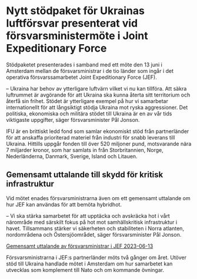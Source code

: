 # Nytt stödpaket för Ukrainas luftförsvar presenterat vid försvarsministermöte i Joint Expeditionary Force

Stödpaketet presenterades i samband med ett möte den 13 juni i Amsterdam mellan de försvarsministrar i de tio länder som ingår i det operativa försvarssamarbetet Joint Expeditionary Force (JEF).

– Ukraina har behov av ytterligare luftvärn vilket vi nu kan tillföra. Att säkra luftrummet är avgörande för att Ukraina ska kunna återta sitt territorium och återfå sin frihet. Stödet är ytterligare exempel på hur vi samarbetar internationellt för att långsiktigt stödja Ukraina mot ryska aggressioner. Det politiska, ekonomiska och militära stödet till Ukraina är en av vår tids viktigaste uppgifter, säger försvarsminister Pål Jonson.

IFU är en brittiskt ledd fond som samlar ekonomiskt stöd från partnerländer för att anskaffa prioriterad materiel från industri för snabb leverans till Ukraina. Hittills uppgår fonden till över 520 miljoner pund, motsvarande nära 7 miljarder kronor, som har samlats in från Storbritannien, Norge, Nederländerna, Danmark, Sverige, Island och Litauen.

## Gemensamt uttalande till skydd för kritisk infrastruktur

Vid mötet enades försvarsministrarna även om ett gemensamt uttalande om hur JEF kan användas för att bemöta hybridhot.

– Vi ska stärka samarbetet för att upptäcka och avskräcka hot i vårt närområde med särskilt fokus på hot mot samhällskritisk infrastruktur i havet. Tillsammans stärker vi säkerheten och stabiliteten i Norra atlanten, nordområdena och Östersjöområdet, säger försvarsminister Pål Jonson.

[Gemensamt uttalande av försvarsministrar i JEF 2023\-06\-13](/contentassets/e985e0c299b14afa9eb4003b702bf7c6/230613-ministerial-statement__final_-version.pdf)

Försvarsministrarna i JEF:s partnerländer möts två gånger om året. Utöver stöd till Ukraina handlade mötet i Amsterdam om hur samarbetet kan utvecklas som komplement till Nato och om kommande övningar.
